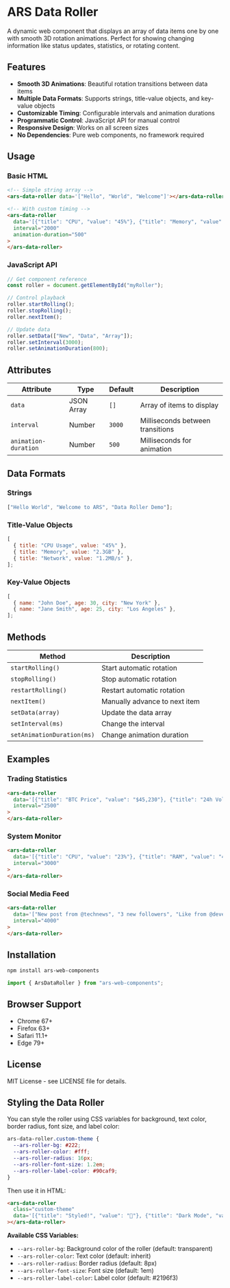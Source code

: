 # ARS Data Roller

A dynamic web component that displays an array of data items one by one with smooth 3D rotation animations. Perfect for showing changing information like status updates, statistics, or rotating content.

## Features

- **Smooth 3D Animations**: Beautiful rotation transitions between data items
- **Multiple Data Formats**: Supports strings, title-value objects, and key-value objects
- **Customizable Timing**: Configurable intervals and animation durations
- **Programmatic Control**: JavaScript API for manual control
- **Responsive Design**: Works on all screen sizes
- **No Dependencies**: Pure web components, no framework required

## Usage

### Basic HTML

```html
<!-- Simple string array -->
<ars-data-roller data='["Hello", "World", "Welcome"]'></ars-data-roller>

<!-- With custom timing -->
<ars-data-roller
  data='[{"title": "CPU", "value": "45%"}, {"title": "Memory", "value": "2.3GB"}]'
  interval="2000"
  animation-duration="500"
>
</ars-data-roller>
```

### JavaScript API

```javascript
// Get component reference
const roller = document.getElementById("myRoller");

// Control playback
roller.startRolling();
roller.stopRolling();
roller.nextItem();

// Update data
roller.setData(["New", "Data", "Array"]);
roller.setInterval(3000);
roller.setAnimationDuration(800);
```

## Attributes

| Attribute            | Type       | Default | Description                      |
| -------------------- | ---------- | ------- | -------------------------------- |
| `data`               | JSON Array | `[]`    | Array of items to display        |
| `interval`           | Number     | `3000`  | Milliseconds between transitions |
| `animation-duration` | Number     | `500`   | Milliseconds for animation       |

## Data Formats

### Strings

```javascript
["Hello World", "Welcome to ARS", "Data Roller Demo"];
```

### Title-Value Objects

```javascript
[
  { title: "CPU Usage", value: "45%" },
  { title: "Memory", value: "2.3GB" },
  { title: "Network", value: "1.2MB/s" },
];
```

### Key-Value Objects

```javascript
[
  { name: "John Doe", age: 30, city: "New York" },
  { name: "Jane Smith", age: 25, city: "Los Angeles" },
];
```

## Methods

| Method                     | Description                   |
| -------------------------- | ----------------------------- |
| `startRolling()`           | Start automatic rotation      |
| `stopRolling()`            | Stop automatic rotation       |
| `restartRolling()`         | Restart automatic rotation    |
| `nextItem()`               | Manually advance to next item |
| `setData(array)`           | Update the data array         |
| `setInterval(ms)`          | Change the interval           |
| `setAnimationDuration(ms)` | Change animation duration     |

## Examples

### Trading Statistics

```html
<ars-data-roller
  data='[{"title": "BTC Price", "value": "$45,230"}, {"title": "24h Volume", "value": "$2.1B"}]'
  interval="2500"
>
</ars-data-roller>
```

### System Monitor

```html
<ars-data-roller
  data='[{"title": "CPU", "value": "23%"}, {"title": "RAM", "value": "4.2GB"}]'
  interval="3000"
>
</ars-data-roller>
```

### Social Media Feed

```html
<ars-data-roller
  data='["New post from @technews", "3 new followers", "Like from @developer"]'
  interval="4000"
>
</ars-data-roller>
```

## Installation

```bash
npm install ars-web-components
```

```javascript
import { ArsDataRoller } from "ars-web-components";
```

## Browser Support

- Chrome 67+
- Firefox 63+
- Safari 11.1+
- Edge 79+

## License

MIT License - see LICENSE file for details.

## Styling the Data Roller

You can style the roller using CSS variables for background, text color, border radius, font size, and label color:

```css
ars-data-roller.custom-theme {
  --ars-roller-bg: #222;
  --ars-roller-color: #fff;
  --ars-roller-radius: 16px;
  --ars-roller-font-size: 1.2em;
  --ars-roller-label-color: #90caf9;
}
```

Then use it in HTML:

```html
<ars-data-roller
  class="custom-theme"
  data='[{"title": "Styled!", "value": "🎨"}, {"title": "Dark Mode", "value": "Enabled"}]'
></ars-data-roller>
```

**Available CSS Variables:**

- `--ars-roller-bg`: Background color of the roller (default: transparent)
- `--ars-roller-color`: Text color (default: inherit)
- `--ars-roller-radius`: Border radius (default: 8px)
- `--ars-roller-font-size`: Font size (default: 1em)
- `--ars-roller-label-color`: Label color (default: #2196f3)
